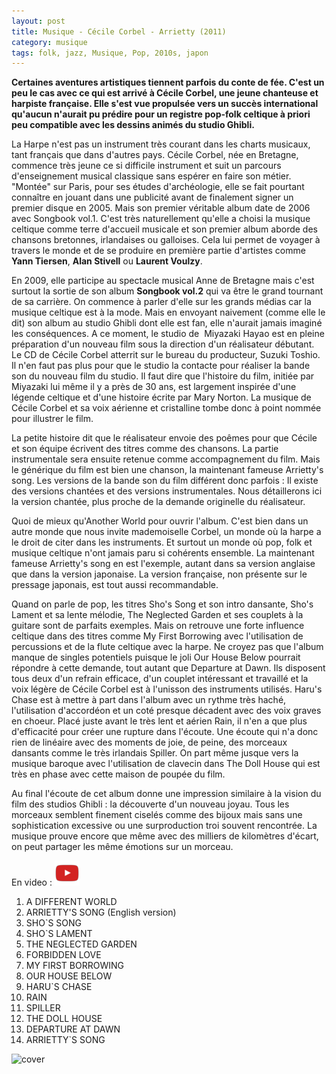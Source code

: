 ```yaml
---
layout: post
title: Musique - Cécile Corbel - Arrietty (2011)
category: musique
tags: folk, jazz, Musique, Pop, 2010s, japon
---
```

**Certaines aventures artistiques tiennent parfois du conte de fée. C'est un peu le cas avec ce qui est arrivé à Cécile Corbel, une jeune chanteuse et harpiste française. Elle s'est vue propulsée vers un succès international qu'aucun n'aurait pu prédire pour un registre pop-folk celtique à priori peu compatible avec les dessins animés du studio Ghibli.**

La Harpe n'est pas un instrument très courant dans les charts musicaux, tant français que dans d'autres pays. Cécile Corbel, née en Bretagne, commence très jeune ce si difficile instrument et suit un parcours d'enseignement musical classique sans espérer en faire son métier. "Montée" sur Paris, pour ses études d'archéologie, elle se fait pourtant connaître en jouant dans une publicité avant de finalement signer un premier disque en 2005. Mais son premier véritable album date de 2006 avec Songbook vol.1. C'est très naturellement qu'elle a choisi la musique celtique comme terre d'accueil musicale et son premier album aborde des chansons bretonnes, irlandaises ou galloises. Cela lui permet de voyager à travers le monde et de se produire en première partie d'artistes comme **Yann Tiersen**, **Alan Stivell** ou **Laurent Voulzy**.

En 2009, elle participe au spectacle musical Anne de Bretagne mais c'est surtout la sortie de son album **Songbook vol.2** qui va être le grand tournant de sa carrière. On commence à parler d'elle sur les grands médias car la musique celtique est à la mode. Mais en envoyant naivement (comme elle le dit) son album au studio Ghibli dont elle est fan, elle n'aurait jamais imaginé les conséquences. A ce moment, le studio de  Miyazaki Hayao est en pleine préparation d'un nouveau film sous la direction d'un réalisateur débutant. Le CD de Cécile Corbel atterrit sur le bureau du producteur, Suzuki Toshio. Il n'en faut pas plus pour que le studio la contacte pour réaliser la bande son du nouveau film du studio. Il faut dire que l'histoire du film, initiée par Miyazaki lui même il y a près de 30 ans, est largement inspirée d'une légende celtique et d'une histoire écrite par Mary Norton. La musique de Cécile Corbel et sa voix aérienne et cristalline tombe donc à point nommée pour illustrer le film.

La petite histoire dit que le réalisateur envoie des poêmes pour que Cécile et son équipe écrivent des titres comme des chansons. La partie instrumentale sera ensuite retenue comme accompagnement du film. Mais le générique du film est bien une chanson, la maintenant fameuse Arrietty's song. Les versions de la bande son du film différent donc parfois : Il existe des versions chantées et des versions instrumentales. Nous détaillerons ici la version chantée, plus proche de la demande originelle du réalisateur.

Quoi de mieux qu'Another World pour ouvrir l'album. C'est bien dans un autre monde que nous invite mademoiselle Corbel, un monde où la harpe a le droit de citer dans les instruments. Et surtout un monde où pop, folk et musique celtique n'ont jamais paru si cohérents ensemble. La maintenant fameuse Arrietty's song en est l'exemple, autant dans sa version anglaise que dans la version japonaise. La version française, non présente sur le pressage japonais, est tout aussi recommandable.

Quand on parle de pop, les titres Sho's Song et son intro dansante, Sho's Lament et sa lente mélodie, The Neglected Garden et ses couplets à la guitare sont de parfaits exemples. Mais on retrouve une forte influence celtique dans des titres comme My First Borrowing avec l'utilisation de percussions et de la flute celtique avec la harpe. Ne croyez pas que l'album manque de singles potentiels puisque le joli Our House Below pourrait répondre à cette demande, tout autant que Departure at Dawn. Ils disposent tous deux d'un refrain efficace, d'un couplet intéressant et travaillé et la voix légère de Cécile Corbel est à l'unisson des instruments utilisés. Haru's Chase est à mettre à part dans l'album avec un rythme très haché, l'utilisation d'accordéon et un coté presque décadent avec des voix graves en choeur. Placé juste avant le très lent et aérien Rain, il n'en a que plus d'efficacité pour créer une rupture dans l'écoute. Une écoute qui n'a donc rien de linéaire avec des moments de joie, de peine, des morceaux dansants comme le très irlandais Spiller. On part même jusque vers la musique baroque avec l'utilisation de clavecin dans The Doll House qui est très en phase avec cette maison de poupée du film.

Au final l'écoute de cet album donne une impression similaire à la vision du film des studios Ghibli : la découverte d'un nouveau joyau. Tous les morceaux semblent finement ciselés comme des bijoux mais sans une sophistication excessive ou une surproduction troi souvent rencontrée. La musique prouve encore que même avec des milliers de kilomètres d'écart, on peut partager les même émotions sur un morceau.

En video : [![video](/images/youtube.png)](https://www.youtube.com/watch?v=G7q07dyIsX8)

1. A DIFFERENT WORLD
2. ARRIETTY'S SONG (English version)
3. SHO`S SONG
4. SHO`S LAMENT
5. THE NEGLECTED GARDEN
6. FORBIDDEN LOVE
7. MY FIRST BORROWING
8. OUR HOUSE BELOW
9. HARU`S CHASE
10. RAIN
11. SPILLER
12. THE DOLL HOUSE
13. DEPARTURE AT DAWN
14. ARRIETTY`S SONG

![cover](https://filedn.eu/llqi9IBxlYouGRXYG2xlROb/img/2011/arrietty.jpg)
